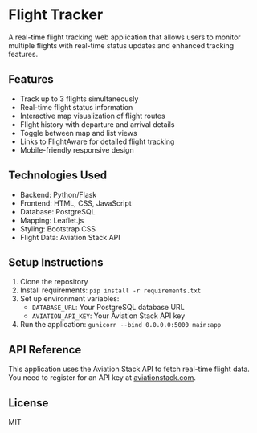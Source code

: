 # Flight Tracker

A real-time flight tracking web application that allows users to monitor multiple flights with real-time status updates and enhanced tracking features.

## Features

- Track up to 3 flights simultaneously
- Real-time flight status information
- Interactive map visualization of flight routes
- Flight history with departure and arrival details
- Toggle between map and list views
- Links to FlightAware for detailed flight tracking
- Mobile-friendly responsive design

## Technologies Used

- Backend: Python/Flask
- Frontend: HTML, CSS, JavaScript
- Database: PostgreSQL
- Mapping: Leaflet.js
- Styling: Bootstrap CSS
- Flight Data: Aviation Stack API

## Setup Instructions

1. Clone the repository
2. Install requirements: `pip install -r requirements.txt`
3. Set up environment variables:
   - `DATABASE_URL`: Your PostgreSQL database URL
   - `AVIATION_API_KEY`: Your Aviation Stack API key
4. Run the application: `gunicorn --bind 0.0.0.0:5000 main:app`

## API Reference

This application uses the Aviation Stack API to fetch real-time flight data. You need to register for an API key at [aviationstack.com](https://aviationstack.com/).

## License

MIT